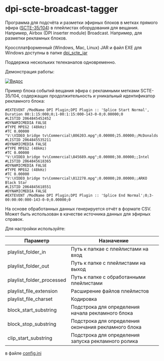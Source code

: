 # dpi-scte-broadcast-tagger
Программа для подсчёта и разметки эфирных блоков в метках прямого эфира ([SCTE-35/104](https://en.wikipedia.org/wiki/SCTE-35)) в плейлистах оборудования для вещания. Например, Airbox (DPI inserter module) Broadcast. Например, для разметки рекламных блоков.
 
Кроссплатформенный (Windows, Mac, Linux) JAR и файл EXE для Windows доступны в папке [dpi_scte_jar](https://github.com/bridgemedia/dpi-scte-broadcast-tagger/tree/master/dpi_scte_jar)
 
Поддержка нескольких телеканалов одновременно. 
 
Демонстрация работы:
 
[![Видос](https://img.youtube.com/vi/ROd0PoMJpEo/0.jpg)](https://www.youtube.com/watch?v=ROd0PoMJpEo)
 
Пример блока событий вещания эфира с рекламными метками SCTE-35/104, содержащих продолжительность и уникальный идентификатор рекламного блока:

```
#EXTEVENT /ModName DPI Plugin;DPI Plugin :: 'Splice Start Normal', Duration 00:1:15:000;0;1-00:1:15:000-143-0-0;0.00000;0
#LISTID 2064845452452
#DYNAMICMEDIA FALSE
#TYPE MPEG2 (48kHz)
#TC 0.00000
"V:\VIDEO_bridge tv\Commercial\806203.mpg";0.00000;25.00000;;McDonalds
#LISTID 2064845535211
#DYNAMICMEDIA FALSE
#TYPE MPEG2 (48kHz)
#TC 0.00000
"V:\VIDEO_bridge tv\Commercial\845689.mpg";0.00000;30.00000;;Intel
#LISTID 2064845618365
#DYNAMICMEDIA FALSE
#TYPE MPEG2 (48kHz)
#TC 0.00000
"V:\VIDEO_bridge tv\Commercial\812278.mpg";0.00000;20.00000;;ARKO Black Star
#LISTID 2064845618551
#DYNAMICMEDIA FALSE
#EXTEVENT /ModName DPI Plugin;DPI Plugin :: 'Splice End Normal';0;3-00:00:00:000-143-0-0;0.00000;0
```

На основе обработанных данных генерируется отчёт в формате CSV.
Может быть использован в качестве источника данных для эфирных справок.
 
Для настройки используйте:

 | Параметр | Назначение | 
 | --- | --- | 
 | playlist_folder_in | Путь к папкае с плейлистами на вход | 
 | playlist_folder_out | Путь к папке с плейлистами на выход | 
 | playlist_folder_processed | Путь к папке с обработанными плейлистами | 
 | playlist_file_extension | Расширение файлов плейлистов | 
 | playlist_file_charset | Кодировка | 
 | block_start_substring | Подстрока для определения начала рекламного блока | 
 | block_stop_substring | Подстрока для определения окончания рекламного блока | 
 | clip_start_substring | Подстрока для определения запуска рекламного ролика | 

в файле [config.ini](https://github.com/bridgemedia/dpi-scte-broadcast-tagger/blob/master/config.ini)
